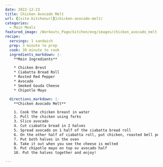 ```yaml
---
date: 2022-12-23
title: Chicken Avocado Melt
url: {{site.kitchenurl}}chicken-avocado-melt/
categories:
  - Main Meals
featured_image: /Workouts_Page/kitchen/eng/images/chicken_avocado_melt.png
recipe:
  servings: 1 sandwich
  prep: 3 minute to prep
  cook: 30 minute to cook
  ingredients_markdown: |-
    **Main Ingredients**

    * Chicken Brest
    * Ciabatta Bread Roll
    * Rosted Red Pepper
    * Avocado
    * Smoked Gouda Cheese
    * Chipotle Mayo

  directions_markdown: |-
    **Chicken Avocado Melt**

    1. Cook the chicken breast in water
    2. Pull the chicken using forks
    3. Slice avocado
    4. Cut ciabatta bread in 2 halves
    5. Spread avocado on 1 half of the ciabatta bread roll
    6. On the other half of ciabatta roll, put chicken, roasted bell peppers, and cheese
    7. Put both halves in the oven
    8. Take it out when you see the cheese is melted
    9. Put chipotle mayo on top ov avocado half
    10. Put the halves together and enjoy!

---
```


<!-- ![Meals](/treat-jekyll-template/images/chicken_avocado_melt.png) -->
